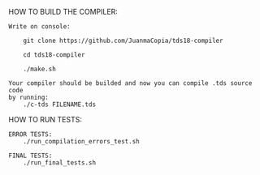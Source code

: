 HOW TO BUILD THE COMPILER:
    
    Write on console:
    
        git clone https://github.com/JuanmaCopia/tds18-compiler
    
        cd tds18-compiler
      
        ./make.sh
    
    Your compiler should be builded and now you can compile .tds source code
    by running:
        ./c-tds FILENAME.tds

HOW TO RUN TESTS:
    
    ERROR TESTS:
        ./run_compilation_errors_test.sh
    
    FINAL TESTS:
        ./run_final_tests.sh